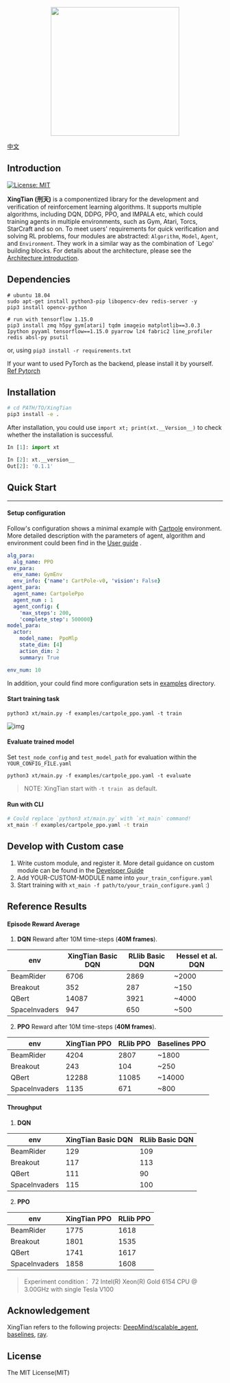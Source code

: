 
<div align="center">
<img width="300px" height="auto" src="./docs/.images/xingtian-logo.png">
</div>


[中文](./README.cn.md)

## Introduction 

[![License: MIT](https://img.shields.io/badge/License-MIT-yellow.svg)](https://opensource.org/licenses/MIT)

**XingTian (刑天)** is a componentized library for the development and verification of reinforcement learning algorithms. It supports multiple algorithms, including DQN, DDPG, PPO, and IMPALA etc, which could training agents in multiple environments, such as Gym, Atari, Torcs, StarCraft and so on.  To meet users' requirements for quick verification and solving RL problems, four modules are abstracted: `Algorithm`, `Model`, `Agent`, and `Environment`. They work in a similar way as the combination of `Lego' building blocks. For details about the architecture, please see the [Architecture introduction](./docs/basic_arch.en.md). 

## Dependencies

```shell
# ubuntu 18.04
sudo apt-get install python3-pip libopencv-dev redis-server -y
pip3 install opencv-python

# run with tensorflow 1.15.0
pip3 install zmq h5py gym[atari] tqdm imageio matplotlib==3.0.3 Ipython pyyaml tensorflow==1.15.0 pyarrow lz4 fabric2 line_profiler redis absl-py psutil 
```

or, using `pip3 install -r requirements.txt`

If your want to used PyTorch as the backend, please install it by yourself.  [Ref Pytorch](https://pytorch.org/get-started/locally/)




## Installation
```zsh
# cd PATH/TO/XingTian 
pip3 install -e .
```

After installation, you could use `import xt; print(xt.__Version__)`  to check whether the installation is successful. 

```python
In [1]: import xt

In [2]: xt.__version__
Out[2]: '0.1.1'
```



## Quick Start

---------
#### Setup configuration
Follow's configuration shows a minimal example with [Cartpole](https://gym.openai.com/envs/CartPole-v0/) environment. 
More detailed description with the parameters of agent, algorithm and environment could been find in the [User guide](./docs/user.en.md) . 


```yaml
alg_para:
  alg_name: PPO
env_para:
  env_name: GymEnv
  env_info: {'name': CartPole-v0, 'vision': False}
agent_para:
  agent_name: CartpolePpo
  agent_num : 1
  agent_config: {
    'max_steps': 200,
    'complete_step': 500000}
model_para:
  actor:
    model_name:  PpoMlp
    state_dim: [4]
    action_dim: 2
    summary: True

env_num: 10
```

In addition, your could find more configuration sets in [examples](./examples) directory.

#### Start training task

```python3 xt/main.py -f examples/cartpole_ppo.yaml -t train```

![img](./docs/.images/cartpole.gif)  



#### Evaluate trained model

Set `test_node_config` and `test_model_path` for evaluation within the `YOUR_CONFIG_FILE.yaml`

```python3 xt/main.py -f examples/cartpole_ppo.yaml -t evaluate```



> NOTE: XingTian start with `-t train ` as default.

#### Run with CLI

```zsh
# Could replace `python3 xt/main.py` with `xt_main` command!
xt_main -f examples/cartpole_ppo.yaml -t train
```

## Develop with Custom case

1. Write custom module, and register it. More detail guidance on custom module can be found in the [Developer Guide](./docs/developer.en.md)
2. Add YOUR-CUSTOM-MODULE name into `your_train_configure.yaml`
3. Start training with `xt_main -f path/to/your_train_configure.yaml` :)



## Reference Results

#### Episode Reward Average

1. **DQN** Reward after 10M time-steps (**40M frames**).

| env           | XingTian Basic DQN | RLlib Basic DQN | Hessel et al. DQN |
| ------------- | ------------------ | --------------- | ----------------- |
| BeamRider     | 6706               | 2869            | ~2000             |
| Breakout      | 352                | 287             | ~150              |
| QBert         | 14087              | 3921            | ~4000             |
| SpaceInvaders | 947                | 650             | ~500              |

2. **PPO** Reward after 10M time-steps (**40M frames**).

| env           | XingTian PPO | RLlib PPO | Baselines PPO |
| ------------- | ------------ | --------- | ------------- |
| BeamRider     | 4204         | 2807      | ~1800         |
| Breakout      | 243          | 104       | ~250          |
| QBert         | 12288        | 11085     | ~14000        |
| SpaceInvaders | 1135         | 671       | ~800          |

#### Throughput

1. **DQN**

| env           | XingTian Basic DQN | RLlib Basic DQN |
| ------------- | ------------------ | --------------- |
| BeamRider     | 129                | 109             |
| Breakout      | 117                | 113             |
| QBert         | 111                | 90              |
| SpaceInvaders | 115                | 100             |

2. **PPO** 

| env           | XingTian PPO | RLlib PPO |
| ------------- | ------------ | --------- |
| BeamRider     | 1775         | 1618      |
| Breakout      | 1801         | 1535      |
| QBert         | 1741         | 1617      |
| SpaceInvaders | 1858         | 1608      |

> Experiment condition： 72  Intel(R) Xeon(R) Gold 6154 CPU @ 3.00GHz with single Tesla V100

## Acknowledgement

XingTian refers to the following projects: [DeepMind/scalable_agent](https://github.com/deepmind/scalable_agent), [baselines](https://github.com/openai/baselines), [ray](https://github.com/ray-project/ray).

## License

The MIT License(MIT)

